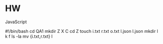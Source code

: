 # HW

JavaScript

#!/bin/bash
cd QA1
mkdir Z X C
cd Z
touch i.txt r.txt o.txt l.json l.json
mkdir l k f
ls -la
mv {i.txt,r.txt} l
